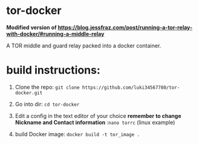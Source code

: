 # tor-docker
__Modified version of https://blog.jessfraz.com/post/running-a-tor-relay-with-docker/#running-a-middle-relay__

A TOR middle and guard relay packed into a docker container.

# build instructions:

1. Clone the repo:
```git clone https://github.com/luki34567780/tor-docker.git ```
2. Go into dir:
```cd tor-docker```
3. Edit a config in the text editor of your choice __remember to change Nickname and Contact information__ :```nano torrc``` (linux example)

3. build Docker image:
```docker build -t tor_image .```
